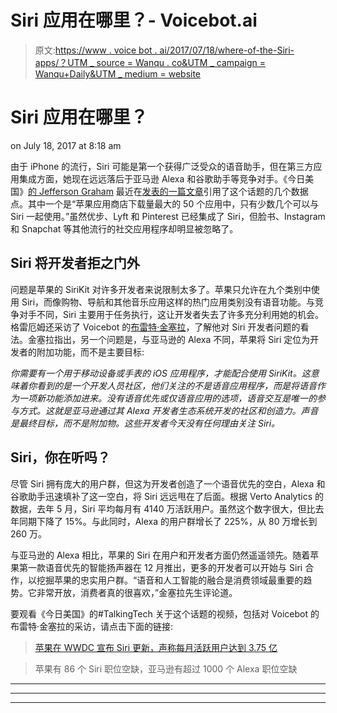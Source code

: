 # Siri 应用在哪里？- Voicebot.ai

> 原文:[https://www . voice bot . ai/2017/07/18/where-of-the-Siri-apps/？UTM _ source = Wanqu . co&UTM _ campaign = Wanqu+Daily&UTM _ medium = website](https://www.voicebot.ai/2017/07/18/where-are-the-siri-apps/?utm_source=wanqu.co&utm_campaign=Wanqu+Daily&utm_medium=website)



# Siri 应用在哪里？

  <time class="article__time" datetime="2017-07-18T08:18:53-04:00"> on July 18, 2017 at 8:18 am</time>

由于 iPhone 的流行，Siri 可能是第一个获得广泛受众的语音助手，但在第三方应用集成方面，她现在远远落后于亚马逊 Alexa 和谷歌助手等竞争对手。《今日美国》[的 Jefferson Graham](http://twitter.com/jeffersongraham) 最近在[发表的一篇文章](http://www.usatoday.com/story/tech/talkingtech/2017/07/13/hey-siri-why-cant-use-you-more-apps/457008001/)引用了这个话题的几个数据点。其中一个是“苹果应用商店下载量最大的 50 个应用中，只有少数几个可以与 Siri 一起使用。”虽然优步、Lyft 和 Pinterest 已经集成了 Siri，但脸书、Instagram 和 Snapchat 等其他流行的社交应用程序却明显被忽略了。

## Siri 将开发者拒之门外

问题是苹果的 SiriKit 对许多开发者来说限制太多了。苹果只允许在九个类别中使用 Siri，而像购物、导航和其他音乐应用这样的热门应用类别没有语音功能。与竞争对手不同，Siri 主要用于任务执行，这让开发者失去了许多充分利用她的机会。格雷厄姆还采访了 Voicebot 的[布雷特·金塞拉](http://twitter.com/bretkinsella)，了解他对 Siri 开发者问题的看法。金塞拉指出，另一个问题是，与亚马逊的 Alexa 不同，苹果将 Siri 定位为开发者的附加功能，而不是主要目标:

*你需要有一个用于移动设备或手表的 iOS 应用程序，才能配合使用 SiriKit。这意味着你看到的是一个开发人员社区，他们关注的不是语音应用程序，而是将语音作为一项新功能添加进来。没有语音优先或仅语音应用的选项，语音交互是唯一的参与方式。这就是亚马逊通过其 Alexa 开发者生态系统开发的社区和创造力。声音是最终目标，而不是附加物。这些开发者今天没有任何理由关注 Siri。*

## Siri，你在听吗？

尽管 Siri 拥有庞大的用户群，但这为开发者创造了一个语音优先的空白，Alexa 和谷歌助手迅速填补了这一空白，将 Siri 远远甩在了后面。根据 Verto Analytics 的数据，去年 5 月，Siri 平均每月有 4140 万活跃用户。虽然这个数字很大，但比去年同期下降了 15%。与此同时，Alexa 的用户群增长了 225%，从 80 万增长到 260 万。

与亚马逊的 Alexa 相比，苹果的 Siri 在用户和开发者方面仍然遥遥领先。随着苹果第一款语音优先的智能扬声器在 12 月推出，更多的开发者可以开始与 Siri 合作，以挖掘苹果的忠实用户群。“语音和人工智能的融合是消费领域最重要的趋势。它非常开放，消费者真的很喜欢，”金塞拉先生评论道。

要观看《今日美国》的#TalkingTech 关于这个话题的视频，包括对 Voicebot 的布雷特·金塞拉的采访，请点击下面的链接:

> [苹果在 WWDC 宣布 Siri 更新，声称每月活跃用户达到 3.75 亿](https://voicebot.ai/2017/06/06/apple-announces-update-siri-wwdc-claims-375-million-monthly-active-users/)

> 苹果有 86 个 Siri 职位空缺，亚马逊有超过 1000 个 Alexa 职位空缺

* * *

* * *

<nav class="post-nav  grid"></nav>

* * *

